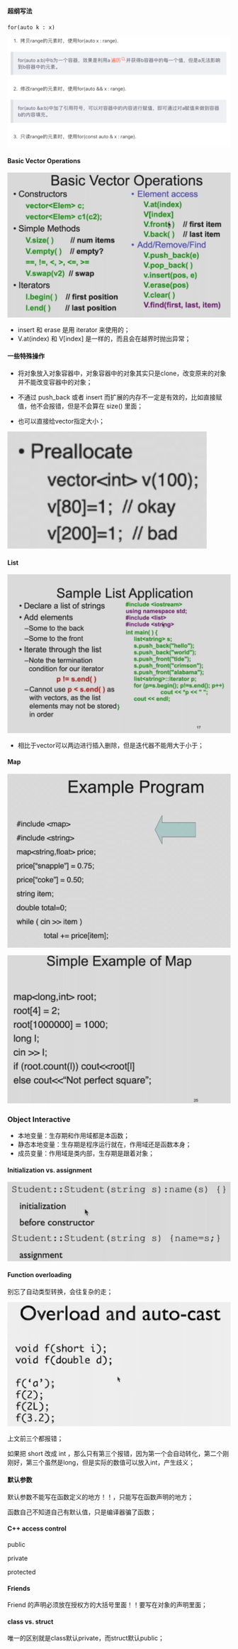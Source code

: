 #### 超纲写法
`for(auto k : x)`

![image-20221114213156128](../../img/test/image-20221114213156128.png)

#### Basic Vector Operations

![image-20221114213302560](../../img/test/image-20221114213302560.png)

- insert 和 erase 是用 iterator 来使用的；
- V.at(index) 和 V[index] 是一样的，而且会在越界时抛出异常；

#### 一些特殊操作

- 将对象放入对象容器中，对象容器中的对象其实只是clone，改变原来的对象并不能改变容器中的对象；

- 不通过 push_back 或者 insert 而扩展的内存不一定是有效的，比如直接赋值，他不会报错，但是不会算在 size() 里面；

- 也可以直接给vector指定大小；

![image-20221114221653696](../../img/test/image-20221114221653696.png)

#### List

![image-20221114220547503](../../img/test/image-20221114220547503.png)

- 相比于vector可以两边进行插入删除，但是迭代器不能用大于小于；

#### Map

![image-20221114221503810](../../img/test/image-20221114221503810.png)

![image-20221114221512406](../../img/test/image-20221114221512406.png)

### Object Interactive
- 本地变量：生存期和作用域都是本函数；
- 静态本地变量：生存期是程序运行就在，作用域还是函数本身；
- 成员变量：作用域是类内部，生存期是跟着对象；

#### Initialization vs. assignment

![image-20221114223734049](../../img/test/image-20221114223734049.png)

####  Function overloading

别忘了自动类型转换，会往复杂的走；

![image-20221114224055497](../../img/test/image-20221114224055497.png)

上文前三个都报错；

如果把 short 改成 int ，那么只有第三个报错，因为第一个会自动转化，第二个刚刚好，第三个虽然是long，但是实际的数值可以放入int，产生歧义；

#### 默认参数

默认参数不能写在函数定义的地方！！，只能写在函数声明的地方； 

函数自己不知道自己有默认值，只是编译器骗了函数；

#### C++ access control

public

private

protected

#### Friends

Friend 的声明必须放在授权方的大括号里面！！要写在对象的声明里面；

#### class vs. struct

唯一的区别就是class默认private，而struct默认public；